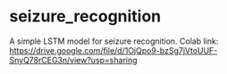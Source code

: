 # seizure_recognition

A simple LSTM model for seizure recognition. 
Colab link: https://drive.google.com/file/d/1OjQpo9-bzSg7jVtoUUF-SnyQ78rCEG3n/view?usp=sharing
